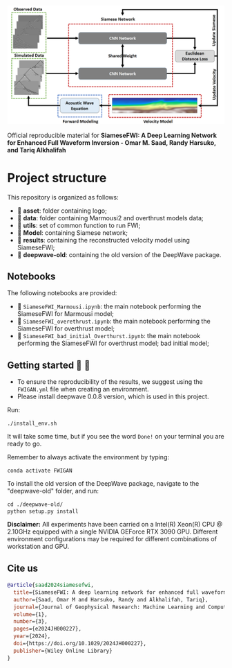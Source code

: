 ![LOGO](https://github.com/DeepWave-KAUST/Siamese_FWI/blob/main/asset/Fig11.png)

Official reproducible material for **SiameseFWI: A Deep Learning Network for Enhanced Full Waveform Inversion - Omar M. Saad, Randy Harsuko, and Tariq Alkhalifah**


# Project structure
This repository is organized as follows:

* :open_file_folder: **asset**: folder containing logo;
* :open_file_folder: **data**: folder containing Marmousi2 and overthrust models data;
* :open_file_folder: **utils**: set of common function to run FWI;
* :open_file_folder: **Model**: containing Siamese network;
* :open_file_folder: **results**: containing the reconstructed velocity model using SiameseFWI;
* :open_file_folder: **deepwave-old**: containing the old version of the DeepWave package.
  

## Notebooks
The following notebooks are provided:

- :orange_book: ``SiameseFWI_Marmousi.ipynb``: the main notebook performing the SiameseFWI for Marmousi model;
- :orange_book: ``SiameseFWI_overethrust.ipynb``: the main notebook performing the SiameseFWI for overthrust model;
- :orange_book: ``SiameseFWI_bad_initial_Overthurst.ipynb``: the main notebook performing the SiameseFWI for overthrust model; bad initial model;


## Getting started :space_invader: :robot:
- To ensure the reproducibility of the results, we suggest using the `FWIGAN.yml` file when creating an environment.
- Please install deepwave 0.0.8 version, which is used in this project.


Run:
```
./install_env.sh
```
It will take some time, but if you see the word `Done!` on your terminal you are ready to go. 

Remember to always activate the environment by typing:
```
conda activate FWIGAN
```
To install the old version of the DeepWave package, navigate to the "deepwave-old" folder, and run:
```
cd ./deepwave-old/
python setup.py install
```

**Disclaimer:** All experiments have been carried on a Intel(R) Xeon(R) CPU @ 2.10GHz equipped with a single NVIDIA GEForce RTX 3090 GPU. Different environment configurations may be required for different combinations of workstation and GPU.

## Cite us 
```bibtex
@article{saad2024siamesefwi,
  title={SiameseFWI: A deep learning network for enhanced full waveform inversion},
  author={Saad, Omar M and Harsuko, Randy and Alkhalifah, Tariq},
  journal={Journal of Geophysical Research: Machine Learning and Computation},
  volume={1},
  number={3},
  pages={e2024JH000227},
  year={2024},
  doi={https://doi.org/10.1029/2024JH000227},
  publisher={Wiley Online Library}
}

